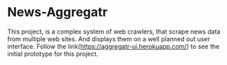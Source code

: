 # News-Aggregatr
This project, is a complex system of web crawlers, that scrape news data from multiple web sites. And displays them on a well planned out user interface. Follow the link(https://aggregatr-ui.herokuapp.com/) to see the initial prototype for this project.
